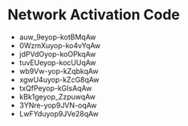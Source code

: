 # Network Activation Code
* auw_9eyop-kotBMqAw
* 0WzmXuyop-ko4vYqAw
* jdPVdOyop-koOPkqAw
* tuvEUeyop-kocUUqAw
* wb9Vw-yop-kZqbkqAw
* xgwU4uyop-kZcG8qAw
* txQfPeyop-kGIsAqAw
* kBk1geyop_ZzpuwqAw
* 3YNre-yop9JVN-oqAw
* LwFYduyop9JVe28qAw